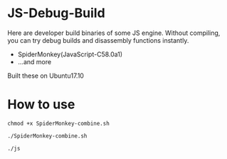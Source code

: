 # JS-Debug-Build
Here are developer build binaries of some JS engine.
Without compiling, you can try debug builds and disassembly functions instantly.
* SpiderMonkey(JavaScript-C58.0a1)
* ...and more

Built these on Ubuntu17.10
# How to use
`chmod +x SpiderMonkey-combine.sh`

`./SpiderMonkey-combine.sh`

`./js`

